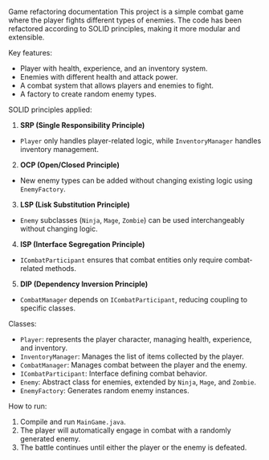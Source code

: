  Game refactoring documentation
 This project is a simple combat game where the player fights different types of enemies.
 The code has been refactored according to SOLID principles, making it more modular and extensible.

 Key features:
- Player with health, experience, and an inventory system.
- Enemies with different health and attack power.
- A combat system that allows players and enemies to fight.
- A factory to create random enemy types.

SOLID principles applied:
1. **SRP (Single Responsibility Principle)**
- `Player` only handles player-related logic, while `InventoryManager` handles inventory management.
2. **OCP (Open/Closed Principle)**
- New enemy types can be added without changing existing logic using `EnemyFactory`.

3. **LSP (Lisk Substitution Principle)**
 - `Enemy` subclasses (`Ninja`, `Mage`, `Zombie`) can be used interchangeably without changing logic.
 4. **ISP (Interface Segregation Principle)**
 - `ICombatParticipant` ensures that combat entities only require combat-related methods.
 5. **DIP (Dependency Inversion Principle)**
 - `CombatManager` depends on `ICombatParticipant`, reducing coupling to specific classes.

 Classes:
- `Player`: represents the player character, managing health, experience, and inventory.
- `InventoryManager`: Manages the list of items collected by the player.
- `CombatManager`: Manages combat between the player and the enemy.
- `ICombatParticipant`: Interface defining combat behavior.
- `Enemy`: Abstract class for enemies, extended by `Ninja`, `Mage`, and `Zombie`.
- `EnemyFactory`: Generates random enemy instances.

How to run:
1. Compile and run `MainGame.java`.
2. The player will automatically engage in combat with a randomly generated enemy.
3. The battle continues until either the player or the enemy is defeated.
